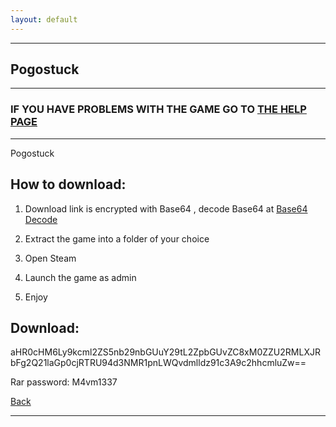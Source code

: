 ```yaml
---
layout: default
---
```


* * *

## Pogostuck

* * *

### IF YOU HAVE PROBLEMS WITH THE GAME GO TO [THE HELP PAGE](/games/help.md)

* * *

Pogostuck

## How to download:

1. Download link is encrypted with Base64 , decode Base64 at [Base64 Decode](../b64/base64.html)

2. Extract the game into a folder of your choice

3. Open Steam

4. Launch the game as admin

5. Enjoy

## Download:

aHR0cHM6Ly9kcml2ZS5nb29nbGUuY29tL2ZpbGUvZC8xM0ZZU2RMLXJRbFg2Q21laGp0cjRTRU94d3NMR1pnLWQvdmlldz91c3A9c2hhcmluZw==

Rar password: M4vm1337

[Back](https://m4vmcvrk.github.io/)

* * *